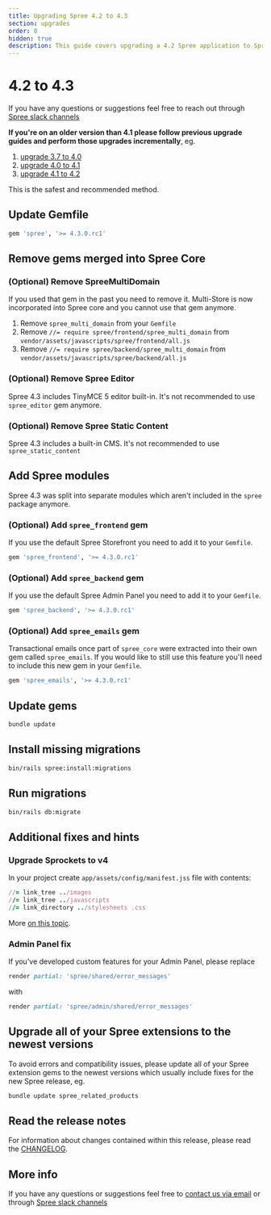 ```yaml
---
title: Upgrading Spree 4.2 to 4.3
section: upgrades
order: 0
hidden: true
description: This guide covers upgrading a 4.2 Spree application to Spree 4.3.
---
```


# 4.2 to 4.3

If you have any questions or suggestions feel free to reach out through [Spree slack channels](http://slack.spreecommerce.org/)

**If you're on an older version than 4.1 please follow previous upgrade guides and perform those upgrades incrementally**, eg.

1. [upgrade 3.7 to 4.0](three-dot-seven-to-four-dot-oh.md)
2. [upgrade 4.0 to 4.1](four-dot-oh-to-four-dot-one.md)
3. [upgrade 4.1 to 4.2](four-dot-one-to-four-dot-two.md)

This is the safest and recommended method.

## Update Gemfile

```ruby
gem 'spree', '>= 4.3.0.rc1'
```

## Remove gems merged into Spree Core

### \(Optional\) Remove SpreeMultiDomain

If you used that gem in the past you need to remove it. Multi-Store is now incorporated into Spree core and you cannot use that gem anymore.

1. Remove `spree_multi_domain` from your `Gemfile`
2. Remove `//= require spree/frontend/spree_multi_domain` from `vendor/assets/javascripts/spree/frontend/all.js`
3. Remove `//= require spree/backend/spree_multi_domain` from `vendor/assets/javascripts/spree/backend/all.js`

### \(Optional\) Remove Spree Editor

Spree 4.3 includes TinyMCE 5 editor built-in. It's not recommended to use `spree_editor` gem anymore.

### \(Optional\) Remove Spree Static Content

Spree 4.3 includes a built-in CMS. It's not recommended to use `spree_static_content`

## Add Spree modules

Spree 4.3 was split into separate modules which aren't included in the `spree` package anymore.

### \(Optional\) Add `spree_frontend` gem

If you use the default Spree Storefront you need to add it to your `Gemfile`.

```ruby
gem 'spree_frontend', '>= 4.3.0.rc1'
```

### \(Optional\) Add `spree_backend` gem

If you use the default Spree Admin Panel you need to add it to your `Gemfile`.

```ruby
gem 'spree_backend', '>= 4.3.0.rc1'
```

### \(Optional\) Add `spree_emails` gem

Transactional emails once part of `spree_core` were extracted into their own gem called `spree_emails`. If you would like to still use this feature you'll need to include this new gem in your `Gemfile`.

```ruby
gem 'spree_emails', '>= 4.3.0.rc1'
```

## Update gems

```bash
bundle update
```

## Install missing migrations

```bash
bin/rails spree:install:migrations
```

## Run migrations

```bash
bin/rails db:migrate
```

## Additional fixes and hints

### Upgrade Sprockets to v4

In your project create  `app/assets/config/manifest.jss` file with contents: 

```ruby
//= link_tree ../images
//= link_tree ../javascripts
//= link_directory ../stylesheets .css
```

More [on this topic](https://github.com/rails/sprockets/blob/master/UPGRADING.md#manifestjs).

### Admin Panel fix

If you've developed custom features for your Admin Panel, please replace

```ruby
render partial: 'spree/shared/error_messages'
```

with

```ruby
render partial: 'spree/admin/shared/error_messages'
```

## Upgrade all of your Spree extensions to the newest versions

To avoid errors and compatibility issues, please update all of your Spree extension gems to the newest versions which usually include fixes for the new Spree release, eg.

```bash
bundle update spree_related_products
```

## Read the release notes

For information about changes contained within this release, please read the [CHANGELOG](https://github.com/spree/spree/blob/master/CHANGELOG.md).

## More info

If you have any questions or suggestions feel free to [contact us via email](https://spreecommerce.org/contact) or through [Spree slack channels](http://slack.spreecommerce.org/)

